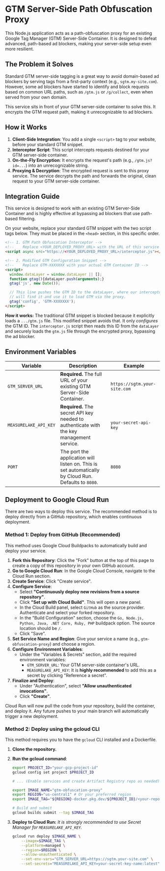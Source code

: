 # GTM Server-Side Path Obfuscation Proxy

This Node.js application acts as a path-obfuscation proxy for an existing Google Tag Manager (GTM) Server-Side Container. It is designed to defeat advanced, path-based ad blockers, making your server-side setup even more resilient.

## The Problem it Solves

Standard GTM server-side tagging is a great way to avoid domain-based ad blockers by serving tags from a first-party context (e.g., `sgtm.my-site.com`). However, some ad blockers have started to identify and block requests based on common URL paths, such as `/gtm.js` or `/g/collect`, even when served from your own domain.

This service sits in front of your GTM server-side container to solve this. It encrypts the GTM request path, making it unrecognizable to ad blockers.

## How it Works

1.  **Client-Side Integration**: You add a single `<script>` tag to your website, before your standard GTM snippet.
2.  **Interceptor Script**: This script intercepts requests destined for your GTM server-side container.
3.  **On-the-Fly Encryption**: It encrypts the request's path (e.g., `/gtm.js?id=...`) into an unrecognizable string.
4.  **Proxying & Decryption**: The encrypted request is sent to this proxy service. The service decrypts the path and forwards the original, clean request to your GTM server-side container.

## Integration Guide

This service is designed to work with an existing GTM Server-Side Container and is highly effective at bypassing ad blockers that use path-based filtering.

On your website, replace your standard GTM snippet with the two script tags below. They must be placed in the `<head>` section, in this specific order.

```html
<!-- 1. GTM Path Obfuscation Interceptor -->
<!--    Replace <YOUR_DEPLOYED_PROXY_URL> with the URL of this service -->
<script async src="https://<YOUR_DEPLOYED_PROXY_URL>/interceptor.js"></script>

<!-- 2. Modified GTM Configuration Snippet -->
<!--    Replace GTM-XXXXXXX with your actual GTM Container ID -->
<script>
  window.dataLayer = window.dataLayer || [];
  function gtag(){dataLayer.push(arguments);}
  gtag('js', new Date());

  // This line pushes the GTM ID to the dataLayer, where our interceptor
  // will find it and use it to load GTM via the proxy.
  gtag('config', 'GTM-XXXXXXX');
</script>
```

**How it works:** The traditional GTM snippet is blocked because it explicitly loads a `.../gtm.js` file. This modified snippet avoids that. It only *configures* the GTM ID. The `interceptor.js` script then reads this ID from the `dataLayer` and securely loads the `gtm.js` file through the encrypted proxy, bypassing the ad blocker.

## Environment Variables

| Variable                | Description                                                                                              | Example                                                              |
| ----------------------- | -------------------------------------------------------------------------------------------------------- | -------------------------------------------------------------------- |
| `GTM_SERVER_URL`        | **Required.** The full URL of your existing GTM Server-Side Container.                                   | `https://sgtm.your-site.com`                                         |
| `MEASURELAKE_API_KEY`   | **Required.** The secret API key needed to authenticate with the key management service.                 | `your-secret-api-key`                                                |
| `PORT`                  | The port the application will listen on. This is set automatically by Cloud Run. Defaults to `8080`.      | `8080`                                                               |

## Deployment to Google Cloud Run

There are two ways to deploy this service. The recommended method is to deploy directly from a GitHub repository, which enables continuous deployment.

### Method 1: Deploy from GitHub (Recommended)

This method uses Google Cloud Buildpacks to automatically build and deploy your service.

1.  **Fork this Repository**: Click the "Fork" button at the top of this page to create a copy of this repository in your own GitHub account.
2.  **Go to Google Cloud Run**: In the Google Cloud Console, navigate to the Cloud Run section.
3.  **Create Service**: Click "Create service".
4.  **Configure Service**:
    *   Select **"Continuously deploy new revisions from a source repository"**.
    *   Click **"Set up with Cloud Build"**. This will open a new panel.
    *   In the Cloud Build panel, select `GitHub` as the source provider. Authenticate and select your forked repository.
    *   In the "Build Configuration" section, choose the `Go, Node.js, Python, Java, .NET Core, Ruby, PHP` buildpack option. The source location should be `/`.
    *   Click "Save".
5.  **Set Service Name and Region**: Give your service a name (e.g., `gtm-obfuscation-proxy`) and choose a region.
6.  **Configure Environment Variables**:
    *   Under the "Variables & Secrets" section, add the required environment variables:
        *   `GTM_SERVER_URL`: Your GTM server-side container's URL.
        *   `MEASURELAKE_API_KEY`: It is **highly recommended** to add this as a secret by clicking "Reference a secret".
7.  **Finalize and Deploy**:
    *   Under "Authentication", select **"Allow unauthenticated invocations"**.
    *   Click **"Create"**.

Cloud Run will now pull the code from your repository, build the container, and deploy it. Any future pushes to your main branch will automatically trigger a new deployment.

### Method 2: Deploy using the gcloud CLI

This method requires you to have the `gcloud` CLI installed and a Dockerfile.

1.  **Clone the repository.**
2.  **Run the gcloud command**:
    ```sh
    export PROJECT_ID="your-gcp-project-id"
    gcloud config set project $PROJECT_ID
    
    # ... (Enable services and create Artifact Registry repo as needed) ...

    export IMAGE_NAME="gtm-obfuscation-proxy"
    export REGION="us-central1" # Or your preferred region
    export IMAGE_TAG="${REGION}-docker.pkg.dev/${PROJECT_ID}/<your-repo-name>/${IMAGE_NAME}:latest"

    # Build and submit
    gcloud builds submit --tag $IMAGE_TAG
    ```
3.  **Deploy to Cloud Run:**
    *It is strongly recommended to use Secret Manager for `MEASURELAKE_API_KEY`.*

    ```sh
    gcloud run deploy $IMAGE_NAME \
        --image=$IMAGE_TAG \
        --platform=managed \
        --region=$REGION \
        --allow-unauthenticated \
        --set-env-vars="GTM_SERVER_URL=https://sgtm.your-site.com" \
        --set-secrets="MEASURELAKE_API_KEY=your-secret-key-name:latest"
    ``` 